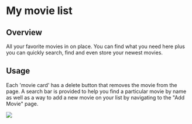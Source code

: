 # My movie list

## Overview

All your  favorite movies in on place. You can find
what you need here plus you can quickly search, find and even store your newest movies.

## Usage
Each 'movie card' has a delete button that removes  the movie from the page. A search bar is provided to help you find a particular movie by name as well as a way to add a new movie 
on your list by navigating to the "Add Movie" page.

![](https://github.com/JonathanB96/phase-3-sinatra-project/blob/main/client/phase-3-gif.gif)
